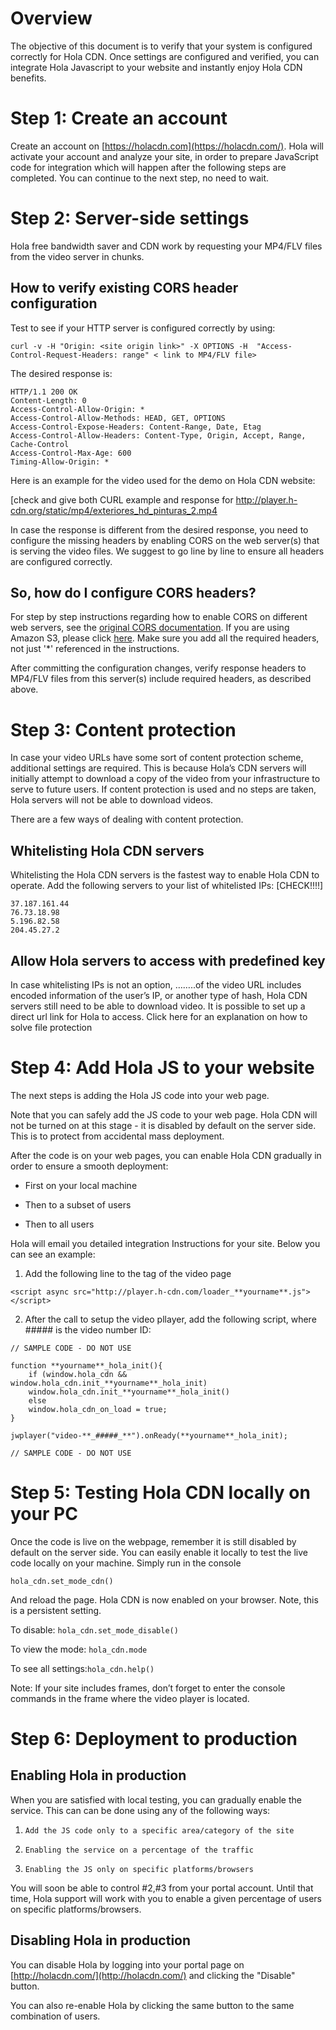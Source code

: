 # Overview

The objective of this document is to verify that your system is configured correctly for Hola CDN. Once settings are configured and verified, you can integrate Hola Javascript to your website and instantly enjoy Hola CDN benefits.

# Step 1: Create an account

Create an account on [https://holacdn.com](https://holacdn.com/). Hola will activate your account and analyze your site, in order to prepare JavaScript code for integration which will happen after the following steps are completed. You can continue to the next step, no need to wait.

# Step 2: Server-side settings 

Hola free bandwidth saver and CDN work by requesting your MP4/FLV files from the video server in chunks.

## How to verify existing CORS header configuration

Test to see if your HTTP server is configured correctly by using:

```curl -v -H "Origin: <site origin link>" -X OPTIONS -H  "Access-Control-Request-Headers: range" < link to MP4/FLV file>```

The desired response is:

```
HTTP/1.1 200 OK
Content-Length: 0
Access-Control-Allow-Origin: *
Access-Control-Allow-Methods: HEAD, GET, OPTIONS
Access-Control-Expose-Headers: Content-Range, Date, Etag
Access-Control-Allow-Headers: Content-Type, Origin, Accept, Range, Cache-Control
Access-Control-Max-Age: 600
Timing-Allow-Origin: *
```

Here is an example for the video used for the demo on Hola CDN website: 

[check and give both CURL example and response for http://player.h-cdn.org/static/mp4/exteriores_hd_pinturas_2.mp4

In case the response is different from the desired response, you need to configure the missing headers by enabling CORS on the web server(s) that is serving the video files. We suggest to go line by line to ensure all headers are configured correctly. 

## So, how do I configure CORS headers?

For step by step instructions regarding how to enable CORS on different web servers, see the [original CORS documentation](http://enable-cors.org/server.html). If you are using Amazon S3, please click [here](https://github.com/hola/cdn/blob/master/progressive_download.md#using-amazon-s3). Make sure you add all the required headers, not just '*' referenced in the instructions.

After committing the configuration changes, verify response headers to MP4/FLV files from this server(s) include required headers, as described above.

# Step 3: Content protection

In case your video URLs have some sort of content protection scheme, additional settings are required. This is because Hola’s CDN servers will initially attempt to download a copy of the video from your infrastructure to serve to future users. If content protection is used and no steps are taken, Hola servers will not be able to download videos.

There are a few ways of dealing with content protection.

## Whitelisting Hola CDN servers

Whitelisting the Hola CDN servers is the fastest way to enable Hola CDN to operate. Add the following servers to your list of whitelisted IPs:  [CHECK!!!!]

```
37.187.161.44
76.73.18.98
5.196.82.58
204.45.27.2
```

## Allow Hola servers to access with predefined key

In case whitelisting IPs is not an option, ……..of the video URL includes encoded information of the user’s IP, or another type of hash, Hola CDN servers still need to be able to download video. It is possible to set up a direct url link for Hola to access. Click here for an explanation on how to solve file protection

 

# Step 4: Add Hola JS to your website

The next steps is adding the Hola JS code into your web page.

Note that you can safely add the JS code to your web page. Hola CDN will not be turned on at this stage - it is disabled by default on the server side. This is to protect from accidental mass deployment.

After the code is on your web pages, you can enable Hola CDN gradually in order to ensure a smooth deployment:

* First on your local machine

* Then to a subset of users

* Then to all users

Hola will email you detailed integration Instructions for your site. Below you can see an example:

1. Add the following line to the <head> tag of the video page

```<script async src="http://player.h-cdn.com/loader_**yourname**.js"></script>```

2. After the call to setup the video pllayer, add the following script, where ##### is the video number ID:

```
// SAMPLE CODE - DO NOT USE

function **yourname**_hola_init(){
    if (window.hola_cdn && window.hola_cdn.init_**yourname**_hola_init)
	window.hola_cdn.init_**yourname**_hola_init()
    else
	window.hola_cdn_on_load = true;
}

jwplayer("video-**_#####_**").onReady(**yourname**_hola_init);

// SAMPLE CODE - DO NOT USE
```

# Step 5: Testing Hola CDN locally on your PC

Once the code is live on the webpage, remember it is still disabled by default on the server side. You can easily enable it locally to test the live code locally on your machine. Simply run in the console

```hola_cdn.set_mode_cdn()```

And reload the page. Hola CDN is now enabled on your browser. Note, this is a persistent setting. 

To disable: ```hola_cdn.set_mode_disable()```

To view the mode: ```hola_cdn.mode```

To see all settings:```hola_cdn.help()```

Note: If your site includes frames, don’t forget to enter the console commands in the frame where the video player is located.

# Step 6: Deployment to production

## Enabling Hola in production

When you are satisfied with local testing, you can gradually enable the service. This can can be done using any of the following ways:

1.     Add the JS code only to a specific area/category of the site

2.     Enabling the service on a percentage of the traffic

3.     Enabling the JS only on specific platforms/browsers

You will soon be able to control #2,#3 from your portal account. Until that time, Hola support will work with you to enable a given percentage of users on specific platforms/browsers.

## Disabling Hola in production

You can disable Hola by logging into your portal page on [http://holacdn.com/](http://holacdn.com/) and clicking the "Disable" button.

You can also re-enable Hola by clicking the same button to the same combination of users.

